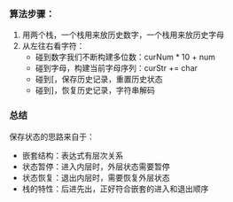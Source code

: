 ### 算法步骤：

1. 用两个栈，一个栈用来放历史数字，一个栈用来放历史字母
2. 从左往右看字符：
    - 碰到数字我们不断构建多位数：curNum * 10 + num
    - 碰到字母，构建当前字母序列：curStr += char
    - 碰到[，保存历史记录，重置历史状态
    - 碰到]，恢复历史记录，字符串解码

### 总结

保存状态的思路来自于：
- 嵌套结构：表达式有层次关系
- 状态暂停：进入内层时，外层状态需要暂停
- 状态恢复：退出内层时，需要恢复外层状态
- 栈的特性：后进先出，正好符合嵌套的进入和退出顺序